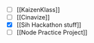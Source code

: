 - [ ]  [[KaizenKlass]]
- [ ]  [[Cinavize]]
- [x]  [[Sih Hackathon stuff]]
- [ ] [[Node Practice Project]]
